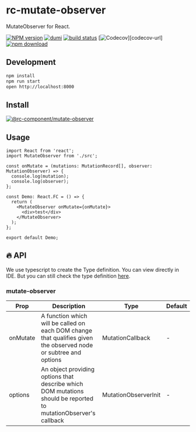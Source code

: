 # rc-mutate-observer

MutateObserver for React.

[![NPM version][npm-image]][npm-url] [![dumi](https://img.shields.io/badge/docs%20by-dumi-blue?style=flat-square)](https://github.com/umijs/dumi) [![build status][github-actions-image]][github-actions-url] [![Codecov][codecov-image]][codecov-url] [![npm download][download-image]][download-url]

[npm-image]: http://img.shields.io/npm/v/@rc-component/mutate-observer.svg?style=flat-square
[npm-url]: https://www.npmjs.com/package/@rc-component/mutate-observer
[github-actions-image]: https://github.com/react-component/mutate-observer/workflows/CI/badge.svg
[github-actions-url]: https://github.com/react-component/mutate-observer/actions
[codecov-image]: https://img.shields.io/codecov/c/github/@rc-component/mutate-observer/master.svg?style=flat-square
[download-image]: https://img.shields.io/npm/dm/@rc-component/mutate-observer.svg?style=flat-square
[download-url]: https://www.npmjs.com/package/@rc-component/mutate-observer

## Development

```bash
npm install
npm run start
open http://localhost:8000
```

## Install

[![@rc-component/mutate-observer](https://nodei.co/npm/mutate-observer.png)](https://www.npmjs.com/package/@rc-component/mutate-observer)

## Usage

```tsx | pure
import React from 'react';
import MutateObserver from './src';

const onMutate = (mutations: MutationRecord[], observer: MutationObserver) => {
  console.log(mutation);
  console.log(observer);
};

const Demo: React.FC = () => {
  return (
    <MutateObserver onMutate={onMutate}>
      <div>test</div>
    </MutateObserver>
  );
};

export default Demo;
```

## 🔥 API

We use typescript to create the Type definition. You can view directly in IDE. But you can still check the type definition [here](https://github.com/react-component/mutate-observer/blob/master/src/interface.ts).

### mutate-observer

| Prop     | Description                                                                                                      | Type                 | Default |
| -------- | ---------------------------------------------------------------------------------------------------------------- | -------------------- | ------- |
| onMutate | A function which will be called on each DOM change that qualifies given the observed node or subtree and options | MutationCallback     | -       |
| options  | An object providing options that describe which DOM mutations should be reported to mutationObserver's callback  | MutationObserverInit | -       |
